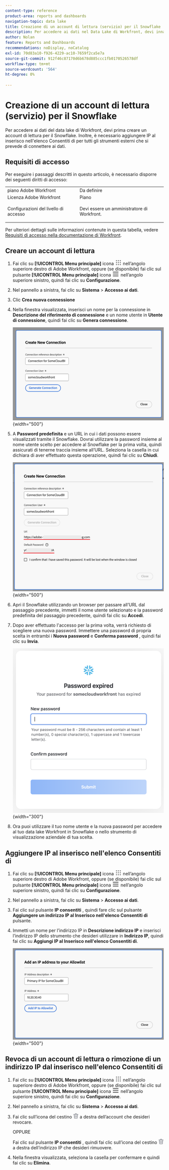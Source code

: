 ```yaml
---
content-type: reference
product-area: reports and dashboards
navigation-topic: data lake
title: Creazione di un account di lettura (servizio) per il Snowflake
description: Per accedere ai dati nel Data Lake di Workfront, devi innanzitutto creare un account di lettura per il Snowflake.
author: Nolan
feature: Reports and Dashboards
recommendations: noDisplay, noCatalog
exl-id: 70d83a10-f926-4229-ac10-7659f2ca5e7a
source-git-commit: 912f46c87170d6b678d885ccc1fb0170526578df
workflow-type: tm+mt
source-wordcount: '564'
ht-degree: 0%

---
```


# Creazione di un account di lettura (servizio) per il Snowflake

Per accedere ai dati del data lake di Workfront, devi prima creare un account di lettura per il Snowflake. Inoltre, è necessario aggiungere IP al inserisco nell&#39;elenco Consentiti di per tutti gli strumenti esterni che si prevede di connettere ai dati.

## Requisiti di accesso

Per eseguire i passaggi descritti in questo articolo, è necessario disporre dei seguenti diritti di accesso:

<table style="table-layout:auto"> 
 <col> 
 <col> 
 <tbody> 
  <tr> 
   <td role="rowheader">piano Adobe Workfront</td> 
   <td>Da definire</td> 
  </tr> 
  <tr> 
   <td role="rowheader">Licenza Adobe Workfront</td> 
   <td>Piano</td> 
  </tr> 
  <tr> 
   <td role="rowheader">Configurazioni del livello di accesso</td> 
   <td> <p>Devi essere un amministratore di Workfront.</p></td> 
  </tr> 
 </tbody> 
</table>

Per ulteriori dettagli sulle informazioni contenute in questa tabella, vedere [Requisiti di accesso nella documentazione di Workfront](/help/quicksilver/administration-and-setup/add-users/access-levels-and-object-permissions/access-level-requirements-in-documentation.md).

## Creare un account di lettura

1. Fai clic su **[!UICONTROL Menu principale]** icona ![Menu principale](/help/_includes/assets/main-menu-icon.png) nell’angolo superiore destro di Adobe Workfront, oppure (se disponibile) fai clic sul pulsante **[!UICONTROL Menu principale]** icona ![Menu principale](/help/_includes/assets/main-menu-icon-left-nav.png) nell’angolo superiore sinistro, quindi fai clic su **Configurazione**.

1. Nel pannello a sinistra, fai clic su **Sistema** > **Accesso ai dati**.

1. Clic **Crea nuova connessione**

1. Nella finestra visualizzata, inserisci un nome per la connessione in **Descrizione del riferimento di connessione** e un nome utente in **Utente di connessione**, quindi fai clic su **Genera connessione**.

   ![Crea account lettore](/help/quicksilver/reports-and-dashboards/data-lake/assets/new-reader-connection.png) {width="500"}

1. A **Password predefinita** e un URL in cui i dati possono essere visualizzati tramite il Snowflake. Dovrai utilizzare la password insieme al nome utente scelto per accedere al Snowflake per la prima volta, quindi assicurati di tenerne traccia insieme all’URL. Seleziona la casella in cui dichiara di aver effettuato questa operazione, quindi fai clic su **Chiudi**.

   ![Password account predefinita](/help/quicksilver/reports-and-dashboards/data-lake/assets/default-password-reader-account.png) {width="500"}

1. Apri il Snowflake utilizzando un browser per passare all’URL dal passaggio precedente, immetti il nome utente selezionato e la password predefinita del passaggio precedente, quindi fai clic su **Accedi**.

1. Dopo aver effettuato l&#39;accesso per la prima volta, verrà richiesto di scegliere una nuova password. Immettere una password di propria scelta in entrambi i **Nuova password** e **Conferma password** , quindi fai clic su **Invia**.

   ![Reimposta password Snowflake](/help/quicksilver/reports-and-dashboards/data-lake/assets/reset-snowflake-password.png) {width="300"}

1. Ora puoi utilizzare il tuo nome utente e la nuova password per accedere al tuo data lake Workfront in Snowflake o nello strumento di visualizzazione aziendale di tua scelta.

## Aggiungere IP al inserisco nell&#39;elenco Consentiti di

1. Fai clic su **[!UICONTROL Menu principale]** icona ![Menu principale](/help/_includes/assets/main-menu-icon.png) nell’angolo superiore destro di Adobe Workfront, oppure (se disponibile) fai clic sul pulsante **[!UICONTROL Menu principale]** icona ![Menu principale](/help/_includes/assets/main-menu-icon-left-nav.png) nell’angolo superiore sinistro, quindi fai clic su **Configurazione**.

1. Nel pannello a sinistra, fai clic su **Sistema** > **Accesso ai dati**.

1. Fai clic sul pulsante **IP consentiti** , quindi fare clic sul pulsante **Aggiungere un indirizzo IP al Inserisco nell&#39;elenco Consentiti di** pulsante.

1. Immetti un nome per l’indirizzo IP in **Descrizione indirizzo IP** e inserisci l’indirizzo IP dello strumento che desideri utilizzare in **Indirizzo IP**, quindi fai clic su **Aggiungi IP al Inserisco nell&#39;elenco Consentiti di**.

   ![Aggiungi indirizzo IP](/help/quicksilver/reports-and-dashboards/data-lake/assets/add-IP-allowlist.png) {width="500"}

## Revoca di un account di lettura o rimozione di un indirizzo IP dal inserisco nell&#39;elenco Consentiti di

1. Fai clic su **[!UICONTROL Menu principale]** icona ![Menu principale](/help/_includes/assets/main-menu-icon.png) nell’angolo superiore destro di Adobe Workfront, oppure (se disponibile) fai clic sul pulsante **[!UICONTROL Menu principale]** icona ![Menu principale](/help/_includes/assets/main-menu-icon-left-nav.png) nell’angolo superiore sinistro, quindi fai clic su **Configurazione**.

1. Nel pannello a sinistra, fai clic su **Sistema** > **Accesso ai dati**.

1. Fai clic sull’icona del cestino ![Icona Elimina](/help/quicksilver/reports-and-dashboards/data-lake/assets/delete.png) a destra dell’account che desideri revocare.

   OPPURE

   Fai clic sul pulsante **IP consentiti** , quindi fai clic sull’icona del cestino ![Icona Elimina](/help/quicksilver/reports-and-dashboards/data-lake/assets/delete.png) a destra dell’indirizzo IP che desideri rimuovere.

1. Nella finestra visualizzata, seleziona la casella per confermare e quindi fai clic su **Elimina**.
